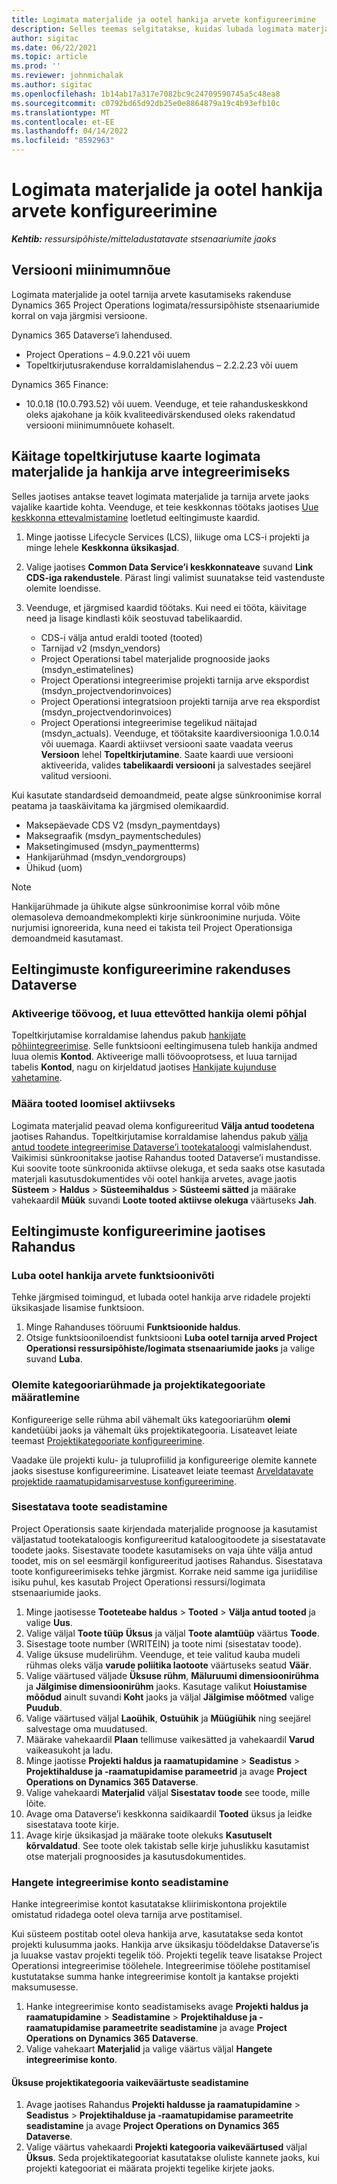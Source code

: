 ```yaml
---
title: Logimata materjalide ja ootel hankija arvete konfigureerimine
description: Selles teemas selgitatakse, kuidas lubada logimata materjale ja ootel olevaid hankija arveid.
author: sigitac
ms.date: 06/22/2021
ms.topic: article
ms.prod: ''
ms.reviewer: johnmichalak
ms.author: sigitac
ms.openlocfilehash: 1b14ab17a317e7082bc9c24709590745a5c48ea8
ms.sourcegitcommit: c0792bd65d92db25e0e8864879a19c4b93efb10c
ms.translationtype: MT
ms.contentlocale: et-EE
ms.lasthandoff: 04/14/2022
ms.locfileid: "8592963"
---
```

# <a name="configure-non-stocked-materials-and-pending-vendor-invoices"></a>Logimata materjalide ja ootel hankija arvete konfigureerimine

_**Kehtib:** ressursipõhiste/mitteladustatavate stsenaariumite jaoks_

## <a name="minimum-version-requirement"></a>Versiooni miinimumnõue

Logimata materjalide ja ootel tarnija arvete kasutamiseks rakenduse Dynamics 365 Project Operations logimata/ressursipõhiste stsenaariumide korral on vaja järgmisi versioone.

Dynamics 365 Dataverse’i lahendused.

- Project Operations – 4.9.0.221 või uuem
- Topeltkirjutusrakenduse korraldamislahendus – 2.2.2.23 või uuem

Dynamics 365 Finance:
- 10.0.18 (10.0.793.52) või uuem. Veenduge, et teie rahanduskeskkond oleks ajakohane ja kõik kvaliteedivärskendused oleks rakendatud versiooni miinimumnõuete kohaselt.

## <a name="run-dual-write-maps-for-non-stocked-materials-and-vendor-invoice-integration"></a>Käitage topeltkirjutuse kaarte logimata materjalide ja hankija arve integreerimiseks

Selles jaotises antakse teavet logimata materjalide ja tarnija arvete jaoks vajalike kaartide kohta. Veenduge, et teie keskkonnas töötaks jaotises [Uue keskkonna ettevalmistamine](../environment/resource-provision-new-environment.md#run-project-operations-dual-write-maps) loetletud eeltingimuste kaardid.

1. Minge jaotisse Lifecycle Services (LCS), liikuge oma LCS-i projekti ja minge lehele **Keskkonna üksikasjad**.
2. Valige jaotises **Common Data Service’i keskkonnateave** suvand **Link CDS-iga rakendustele**. Pärast lingi valimist suunatakse teid vastenduste olemite loendisse.
3. Veenduge, et järgmised kaardid töötaks. Kui need ei tööta, käivitage need ja lisage kindlasti kõik seostuvad tabelikaardid.

    - CDS-i välja antud eraldi tooted (tooted)
    - Tarnijad v2 (msdyn_vendors)
    - Project Operationsi tabel materjalide prognooside jaoks (msdyn_estimatelines)
    - Project Operationsi integreerimise projekti tarnija arve ekspordist (msdyn_projectvendorinvoices)
    - Project Operationsi integratsioon projekti tarnija arve rea ekspordist (msdyn_projectvendorinvoices)
    - Project Operationsi integreerimise tegelikud näitajad (msdyn_actuals). Veenduge, et töötaksite kaardiversiooniga 1.0.0.14 või uuemaga. Kaardi aktiivset versiooni saate vaadata veerus **Versioon** lehel **Topeltkirjutamine**. Saate kaardi uue versiooni aktiveerida, valides **tabelikaardi versiooni** ja salvestades seejärel valitud versiooni.

Kui kasutate standardseid demoandmeid, peate algse sünkroonimise korral peatama ja taaskäivitama ka järgmised olemikaardid.
  - Maksepäevade CDS V2 (msdyn_paymentdays)
  - Maksegraafik (msdyn_paymentschedules)
  - Maksetingimused (msdyn_paymentterms)
  - Hankijarühmad (msdyn_vendorgroups)
  - Ühikud (uom)

> [!NOTE]
> Hankijarühmade ja ühikute algse sünkroonimise korral võib mõne olemasoleva demoandmekomplekti kirje sünkroonimine nurjuda. Võite nurjumisi ignoreerida, kuna need ei takista teil Project Operationsiga demoandmeid kasutamast.

## <a name="configure-prerequisites-in-dataverse"></a>Eeltingimuste konfigureerimine rakenduses Dataverse

### <a name="activate-workflow-to-create-accounts-based-on-vendor-entity"></a>Aktiveerige töövoog, et luua ettevõtted hankija olemi põhjal

Topeltkirjutamise korraldamise lahendus pakub [hankijate põhiintegreerimise](/dynamics365/fin-ops-core/dev-itpro/data-entities/dual-write/vendor-mapping). Selle funktsiooni eeltingimusena tuleb hankija andmed luua olemis **Kontod**. Aktiveerige malli töövooprotsess, et luua tarnijad tabelis **Kontod**, nagu on kirjeldatud jaotises [Hankijate kujunduse vahetamine](/dynamics365/fin-ops-core/dev-itpro/data-entities/dual-write/vendor-switch).

### <a name="set-products-to-be-created-as-active"></a>Määra tooted loomisel aktiivseks

Logimata materjalid peavad olema konfigureeritud **Välja antud toodetena** jaotises Rahandus. Topeltkirjutamise korraldamise lahendus pakub [välja antud toodete integreerimise Dataverse’i tootekataloogi](/dynamics365/fin-ops-core/dev-itpro/data-entities/dual-write/product-mapping) valmislahendust. Vaikimisi sünkroonitakse jaotise Rahandus tooted Dataverse’i mustandisse. Kui soovite toote sünkroonida aktiivse olekuga, et seda saaks otse kasutada materjali kasutusdokumentides või ootel hankija arvetes, avage jaotis **Süsteem** > **Haldus** > **Süsteemihaldus** > **Süsteemi sätted** ja määrake vahekaardil **Müük** suvandi **Loote tooted aktiivse olekuga** väärtuseks **Jah**.

## <a name="configure-prerequisites-in-finance"></a>Eeltingimuste konfigureerimine jaotises Rahandus

### <a name="enable-the-feature-key-for-pending-vendor-invoices"></a>Luba ootel hankija arvete funktsioonivõti

Tehke järgmised toimingud, et lubada ootel hankija arve ridadele projekti üksikasjade lisamise funktsioon.

1. Minge Rahanduses tööruumi **Funktsioonide haldus**.
2. Otsige funktsiooniloendist funktsiooni **Luba ootel tarnija arved Project Operationsi ressursipõhiste/logimata stsenaariumide jaoks** ja valige suvand **Luba**.

### <a name="define-category-groups-and-project-categories-for-items"></a>Olemite kategooriarühmade ja projektikategooriate määratlemine

Konfigureerige selle rühma abil vähemalt üks kategooriarühm **olemi** kandetüübi jaoks ja vähemalt üks projektikategooria. Lisateavet leiate teemast [Projektikategooriate konfigureerimine](../project-accounting/configure-project-categories.md#category-groups).

Vaadake üle projekti kulu- ja tuluprofiilid ja konfigureerige olemite kannete jaoks sisestuse konfigureerimine. Lisateavet leiate teemast [Arveldatavate projektide raamatupidamisarvestuse konfigureerimine](../project-accounting/configure-accounting-billable-projects.md).

### <a name="set-up-a-write-in-product"></a>Sisestatava toote seadistamine

Project Operationsis saate kirjendada materjalide prognoose ja kasutamist väljastatud tootekataloogis konfigureeritud kataloogitoodete ja sisestatavate toodete jaoks. Sisestavate toodete kasutamiseks on vaja ühte välja antud toodet, mis on sel eesmärgil konfigureeritud jaotises Rahandus. Sisestatava toote konfigureerimiseks tehke järgmist. Korrake neid samme iga juriidilise isiku puhul, kes kasutab Project Operationsi ressursi/logimata stsenaariumide jaoks.

1. Minge jaotisesse **Tooteteabe haldus** > **Tooted** > **Välja antud tooted** ja valige **Uus**.
2. Valige väljal **Toote tüüp** **Üksus** ja väljal **Toote alamtüüp** väärtus **Toode**.
3. Sisestage toote number (WRITEIN) ja toote nimi (sisestatav toode).
4. Valige üksuse mudelirühm. Veenduge, et teie valitud kauba mudeli rühmas oleks välja **varude poliitika laotoote** väärtuseks seatud **Väär**.
5. Valige väärtused väljade **Üksuse rühm**, **Mäluruumi dimensioonirühma** ja **Jälgimise dimensioonirühm** jaoks. Kasutage valikut **Hoiustamise mõõdud** ainult suvandi **Koht** jaoks ja väljal **Jälgimise mõõtmed** valige **Puudub**.
6. Valige väärtused väljal **Laoühik**, **Ostuühik** ja **Müügiühik** ning seejärel salvestage oma muudatused.
7. Määrake vahekaardil **Plaan** tellimuse vaikesätted ja vahekaardil **Varud** vaikeasukoht ja ladu.
8. Minge jaotisse **Projekti haldus ja raamatupidamine** > **Seadistus** > **Projektihalduse ja -raamatupidamise parameetrid** ja avage **Project Operations on Dynamics 365 Dataverse**. 
9. Valige vahekaardi **Materjalid** väljal **Sisestatav toode** see toode, mille lõite.
10. Avage oma Dataverse’i keskkonna saidikaardil **Tooted** üksus ja leidke sisestatava toote kirje. 
11. Avage kirje üksikasjad ja määrake toote olekuks **Kasutuselt kõrvaldatud**. See toote olek takistab selle kirje juhuslikku kasutamist otse materjali prognoosides ja kasutusdokumentides.

### <a name="set-up-a-procurement-integration-account"></a>Hangete integreerimise konto seadistamine

Hanke integreerimise kontot kasutatakse kliirimiskontona projektile omistatud ridadega ootel oleva tarnija arve postitamisel.

Kui süsteem postitab ootel oleva hankija arve, kasutatakse seda kontot projekti kulusumma jaoks. Hankija arve üksikasju töödeldakse Dataverse’is ja luuakse vastav projekti tegelik töö. Projekti tegelik teave lisatakse Project Operationsi integreerimise töölehele. Integreerimise töölehe postitamisel kustutatakse summa hanke integreerimise kontolt ja kantakse projekti maksumusesse.

1. Hanke integreerimise konto seadistamiseks avage **Projekti haldus ja raamatupidamine** > **Seadistamine** > **Projektihalduse ja -raamatupidamise parameetrite seadistamine** ja avage **Project Operations on Dynamics 365 Dataverse**. 
2. Valige vahekaart **Materjalid** ja valige väärtus väljal **Hangete integreerimise konto**.

#### <a name="set-up-project-category-defaults-for-an-item"></a>Üksuse projektikategooria vaikeväärtuste seadistamine

1. Avage jaotises Rahandus **Projekti haldusse ja raamatupidamine** > **Seadistus** > **Projektihalduse ja -raamatupidamise parameetrite seadistamine** ja avage **Project Operations on Dynamics 365 Dataverse**. 
2. Valige väärtus vahekaardi **Projekti kategooria vaikeväärtused** väljal **Üksus**. Seda projektikategooriat kasutatakse oluliste kannete jaoks, kui projekti kategooriat ei määrata projekti tegelike kirjete jaoks.
